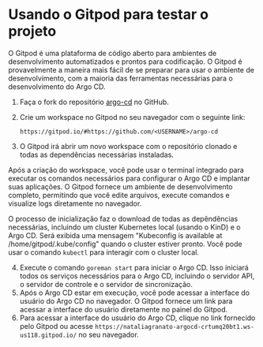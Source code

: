 # Usando o Gitpod para testar o projeto

O Gitpod é uma plataforma de código aberto para ambientes de desenvolvimento automatizados e prontos para codificação. O Gitpod é provavelmente a maneira mais fácil de se preparar para usar o ambiente de desenvolvimento, com a maioria das ferramentas necessárias para o desenvolvimento do Argo CD.

1. Faça o fork do repositório [argo-cd](https://github.com/argoproj/argo-cd) no GitHub.
2. Crie um workspace no Gitpod no seu navegador com o seguinte link:
   ```
   https://gitpod.io/#https://github.com/<USERNAME>/argo-cd
   ```

3. O Gitpod irá abrir um novo workspace com o repositório clonado e todas as dependências necessárias instaladas.

Após a criação do workspace, você pode usar o terminal integrado para executar os comandos necessários para configurar o Argo CD e implantar suas aplicações. O Gitpod fornece um ambiente de desenvolvimento completo, permitindo que você edite arquivos, execute comandos e visualize logs diretamente no navegador.

O processo de inicialização faz o download de todas as depêndências necessárias, incluindo um cluster Kubernetes local (usando o KinD) e o Argo CD. Será exibida uma mensagem "Kubeconfig is available at /home/gitpod/.kube/config" quando o cluster estiver pronto. Você pode usar o comando `kubectl` para interagir com o cluster local.

4. Execute o comando `goreman start` para iniciar o Argo CD. Isso iniciará todos os serviços necessários para o Argo CD, incluindo o servidor API, o servidor de controle e o servidor de sincronização.
5. Após o Argo CD estar em execução, você pode acessar a interface do usuário do Argo CD no navegador. O Gitpod fornece um link para acessar a interface do usuário diretamente no painel do Gitpod.
6. Para acessar a interface do usuário do Argo CD, clique no link fornecido pelo Gitpod ou acesse `https://nataliagranato-argocd-crtumq20bt1.ws-us118.gitpod.io/` no seu navegador.